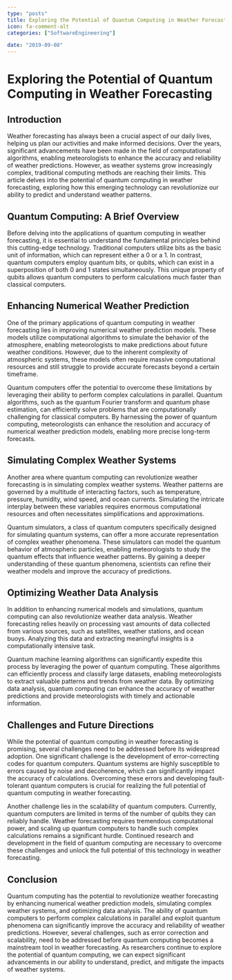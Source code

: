 ```yaml
---
type: "posts"
title: Exploring the Potential of Quantum Computing in Weather Forecasting
icon: fa-comment-alt
categories: ["SoftwareEngineering"]

date: "2019-09-08"
---
```




# Exploring the Potential of Quantum Computing in Weather Forecasting

## Introduction
Weather forecasting has always been a crucial aspect of our daily lives, helping us plan our activities and make informed decisions. Over the years, significant advancements have been made in the field of computational algorithms, enabling meteorologists to enhance the accuracy and reliability of weather predictions. However, as weather systems grow increasingly complex, traditional computing methods are reaching their limits. This article delves into the potential of quantum computing in weather forecasting, exploring how this emerging technology can revolutionize our ability to predict and understand weather patterns.

## Quantum Computing: A Brief Overview
Before delving into the applications of quantum computing in weather forecasting, it is essential to understand the fundamental principles behind this cutting-edge technology. Traditional computers utilize bits as the basic unit of information, which can represent either a 0 or a 1. In contrast, quantum computers employ quantum bits, or qubits, which can exist in a superposition of both 0 and 1 states simultaneously. This unique property of qubits allows quantum computers to perform calculations much faster than classical computers.

## Enhancing Numerical Weather Prediction
One of the primary applications of quantum computing in weather forecasting lies in improving numerical weather prediction models. These models utilize computational algorithms to simulate the behavior of the atmosphere, enabling meteorologists to make predictions about future weather conditions. However, due to the inherent complexity of atmospheric systems, these models often require massive computational resources and still struggle to provide accurate forecasts beyond a certain timeframe.

Quantum computers offer the potential to overcome these limitations by leveraging their ability to perform complex calculations in parallel. Quantum algorithms, such as the quantum Fourier transform and quantum phase estimation, can efficiently solve problems that are computationally challenging for classical computers. By harnessing the power of quantum computing, meteorologists can enhance the resolution and accuracy of numerical weather prediction models, enabling more precise long-term forecasts.

## Simulating Complex Weather Systems
Another area where quantum computing can revolutionize weather forecasting is in simulating complex weather systems. Weather patterns are governed by a multitude of interacting factors, such as temperature, pressure, humidity, wind speed, and ocean currents. Simulating the intricate interplay between these variables requires enormous computational resources and often necessitates simplifications and approximations.

Quantum simulators, a class of quantum computers specifically designed for simulating quantum systems, can offer a more accurate representation of complex weather phenomena. These simulators can model the quantum behavior of atmospheric particles, enabling meteorologists to study the quantum effects that influence weather patterns. By gaining a deeper understanding of these quantum phenomena, scientists can refine their weather models and improve the accuracy of predictions.

## Optimizing Weather Data Analysis
In addition to enhancing numerical models and simulations, quantum computing can also revolutionize weather data analysis. Weather forecasting relies heavily on processing vast amounts of data collected from various sources, such as satellites, weather stations, and ocean buoys. Analyzing this data and extracting meaningful insights is a computationally intensive task.

Quantum machine learning algorithms can significantly expedite this process by leveraging the power of quantum computing. These algorithms can efficiently process and classify large datasets, enabling meteorologists to extract valuable patterns and trends from weather data. By optimizing data analysis, quantum computing can enhance the accuracy of weather predictions and provide meteorologists with timely and actionable information.

## Challenges and Future Directions
While the potential of quantum computing in weather forecasting is promising, several challenges need to be addressed before its widespread adoption. One significant challenge is the development of error-correcting codes for quantum computers. Quantum systems are highly susceptible to errors caused by noise and decoherence, which can significantly impact the accuracy of calculations. Overcoming these errors and developing fault-tolerant quantum computers is crucial for realizing the full potential of quantum computing in weather forecasting.

Another challenge lies in the scalability of quantum computers. Currently, quantum computers are limited in terms of the number of qubits they can reliably handle. Weather forecasting requires tremendous computational power, and scaling up quantum computers to handle such complex calculations remains a significant hurdle. Continued research and development in the field of quantum computing are necessary to overcome these challenges and unlock the full potential of this technology in weather forecasting.

## Conclusion
Quantum computing has the potential to revolutionize weather forecasting by enhancing numerical weather prediction models, simulating complex weather systems, and optimizing data analysis. The ability of quantum computers to perform complex calculations in parallel and exploit quantum phenomena can significantly improve the accuracy and reliability of weather predictions. However, several challenges, such as error correction and scalability, need to be addressed before quantum computing becomes a mainstream tool in weather forecasting. As researchers continue to explore the potential of quantum computing, we can expect significant advancements in our ability to understand, predict, and mitigate the impacts of weather systems.